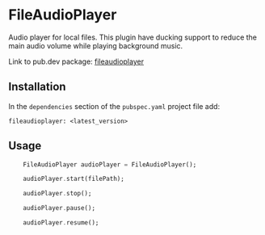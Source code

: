 # FileAudioPlayer

Audio player for local files. This plugin have ducking support to reduce the main audio volume while playing background music.

Link to pub.dev package: [fileaudioplayer](https://pub.dev/packages/fileaudioplayer)

## Installation
In the `dependencies` section of the `pubspec.yaml` project file add:

```
fileaudioplayer: <latest_version>
```

## Usage

```dart
    FileAudioPlayer audioPlayer = FileAudioPlayer();

    audioPlayer.start(filePath);

    audioPlayer.stop();

    audioPlayer.pause();

    audioPlayer.resume();
```
